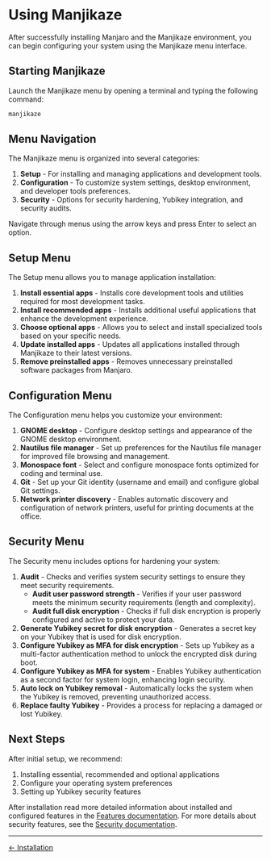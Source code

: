 # Using Manjikaze

After successfully installing Manjaro and the Manjikaze environment, you can begin configuring your system using the Manjikaze menu interface.

## Starting Manjikaze

Launch the Manjikaze menu by opening a terminal and typing the following command:

```bash
manjikaze
```

## Menu Navigation

The Manjikaze menu is organized into several categories:

1. **Setup** -  For installing and managing applications and development tools.
2. **Configuration** - To customize system settings, desktop environment, and developer tools preferences.
3. **Security** - Options for security hardening, Yubikey integration, and security audits.

Navigate through menus using the arrow keys and press Enter to select an option.

## Setup Menu

The Setup menu allows you to manage application installation:

1. **Install essential apps** - Installs core development tools and utilities required for most development tasks.
2. **Install recommended apps** - Installs additional useful applications that enhance the development experience.
3. **Choose optional apps** - Allows you to select and install specialized tools based on your specific needs.
4. **Update installed apps** - Updates all applications installed through Manjikaze to their latest versions.
5. **Remove preinstalled apps** - Removes unnecessary preinstalled software packages from Manjaro.

## Configuration Menu

The Configuration menu helps you customize your environment:

1. **GNOME desktop** - Configure desktop settings and appearance of the GNOME desktop environment.
2. **Nautilus file manager** - Set up preferences for the Nautilus file manager for improved file browsing and management.
3. **Monospace font** - Select and configure monospace fonts optimized for coding and terminal use.
4. **Git** - Set up your Git identity (username and email) and configure global Git settings.
5. **Network printer discovery** - Enables automatic discovery and configuration of network printers, useful for printing documents at the office.

## Security Menu

The Security menu includes options for hardening your system:

1. **Audit** - Checks and verifies system security settings to ensure they meet security requirements.
   - **Audit user password strength** - Verifies if your user password meets the minimum security requirements (length and complexity).
   - **Audit full disk encryption** - Checks if full disk encryption is properly configured and active to protect your data.
2. **Generate Yubikey secret for disk encryption** - Generates a secret key on your Yubikey that is used for disk encryption.
3. **Configure Yubikey as MFA for disk encryption** - Sets up Yubikey as a multi-factor authentication method to unlock the encrypted disk during boot.
4. **Configure Yubikey as MFA for system** - Enables Yubikey authentication as a second factor for system login, enhancing login security.
5. **Auto lock on Yubikey removal** - Automatically locks the system when the Yubikey is removed, preventing unauthorized access.
6. **Replace faulty Yubikey** - Provides a process for replacing a damaged or lost Yubikey.

## Next Steps

After initial setup, we recommend:

1. Installing essential, recommended and optional applications
2. Configure your operating system preferences
3. Setting up Yubikey security features

After installation read more detailed information about installed and configured features in the [Features documentation](../features/README.md). For more details about security features, see the [Security documentation](../security/README.md).

---

[← Installation](installation.md)
